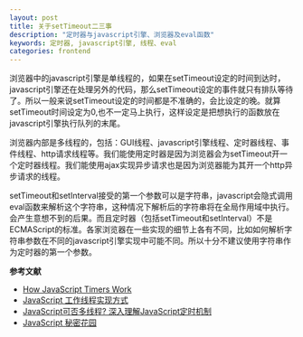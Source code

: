 ```yaml
---
layout: post
title: 关于setTimeout二三事
description: "定时器与javascript引擎、浏览器及eval函数"
keywords: 定时器, javascript引擎, 线程、eval
categories: frontend
---
```


浏览器中的javascript引擎是单线程的，如果在setTimeout设定的时间到达时，javascript引擎还在处理另外的代码，那么setTimeout设定的事件就只有排队等待了。所以一般来说setTimeout设定的时间都是不准确的，会比设定的晚。就算setTimeout时间设定为0,也不一定马上执行，这样设定是把想执行的函数放在javascript引擎执行队列的末尾。

浏览器内部是多线程的，包括：GUI线程、javascript引擎线程、定时器线程、事件线程、http请求线程等。我们能使用定时器是因为浏览器会为setTimeout开一个定时器线程。我们能使用ajax实现异步请求也是因为浏览器能为其开一个http异步请求的线程。

setTimeout和setInterval接受的第一个参数可以是字符串，javascript会隐式调用eval函数来解析这个字符串，这种情况下解析后的字符串将在全局作用域中执行。会产生意想不到的后果。而且定时器（包括setTimeout和setInterval）不是ECMAScript的标准。各家浏览器在一些实现的细节上各有不同，比如如何解析字符串参数在不同的javascript引擎实现中可能不同。所以十分不建议使用字符串作为定时器的第一个参数。


**参考文献**


- [How JavaScript Timers Work](http://ejohn.org/blog/how-javascript-timers-work/)
- [JavaScript 工作线程实现方式](http://www.ibm.com/developerworks/cn/web/1105_chengfu_jsworker/index.html)
- [JavaScript可否多线程? 深入理解JavaScript定时机制](http://www.phpv.net/html/1700.html)
- [JavaScript 秘密花园](http://bonsaiden.github.io/JavaScript-Garden/zh/#intro)